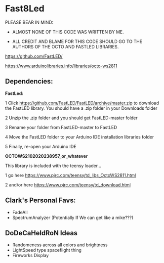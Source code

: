 # Fast8Led

 PLEASE BEAR IN MIND: 

 - ALMOST NONE OF THIS CODE WAS WRITTEN BY ME. 

 - ALL CREDIT AND BLAME FOR THIS CODE SHOULD GO TO THE AUTHORS OF THE OCTO AND FASTLED LIBRARIES.

https://github.com/FastLED/

https://www.arduinolibraries.info/libraries/octo-ws2811


 ## Dependencies: ##

**FastLed:**

1 Click https://github.com/FastLED/FastLED/archive/master.zip to download the FastLED library. You should have a .zip folder in your Downloads folder

2 Unzip the .zip folder and you should get FastLED-master folder

3 Rename your folder from FastLED-master to FastLED

4 Move the FastLED folder to your Arduino IDE installation libraries folder

5 Finally, re-open your Arduino IDE


**OCTOWS2102020238957_or_whatever**

This library is included with the teensy loader...

1 go here https://www.pjrc.com/teensy/td_libs_OctoWS2811.html

2 and/or here https://www.pjrc.com/teensy/td_download.html


 ## Clark's Personal Favs: ##
  - FadeAll
  - SpectrumAnalyzer (Potentially If We can get like a mike???)
  
 ## DoDeCaHeIdRoN Ideas ##
  
  - Randomeness across all colors and brightness
  - LightSpeed type spaceflight thing
  - Fireworks Display
  
  
